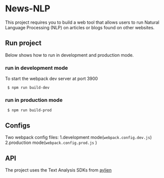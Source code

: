 # News-NLP
This project requires you to build a web tool that allows users to run Natural Language Processing (NLP) on articles or blogs found on other websites.

## Run project
Below shows how to run in development and production mode.

### run in development mode
To start the webpack dev server at port 3900

` $ npm run build-dev`

### run in production mode
` $ npm run build-prod`

## Configs
Two webpack config files:
1.development mode(`webpack.config.dev.js`) 
2.production mode(`webpack.config.prod.js` )



## API

The project uses the Text Analysis SDKs from [aylien](https://aylien.com/text-api/sdks/)
